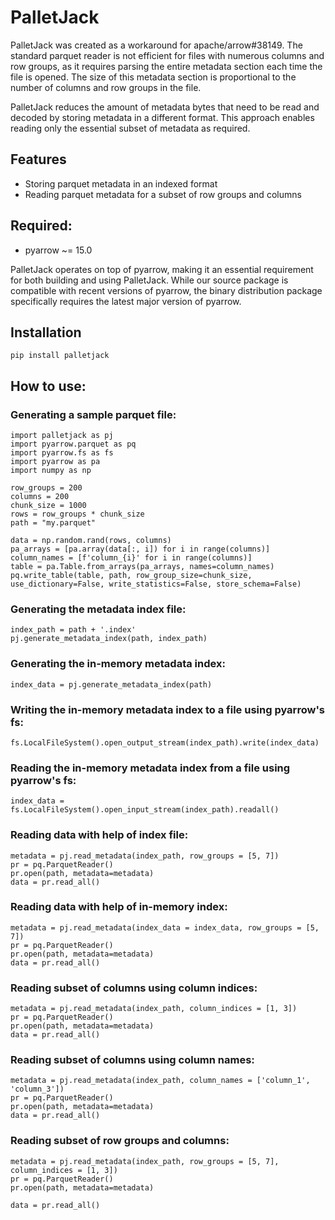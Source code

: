 # PalletJack
PalletJack was created as a workaround for apache/arrow#38149. The standard parquet reader is not efficient for files with numerous columns and row groups, as it requires parsing the entire metadata section each time the file is opened. The size of this metadata section is proportional to the number of columns and row groups in the file.

PalletJack reduces the amount of metadata bytes that need to be read and decoded by storing metadata in a different format. This approach enables reading only the essential subset of metadata as required.

## Features

- Storing parquet metadata in an indexed format
- Reading parquet metadata for a subset of row groups and columns

## Required:

- pyarrow  ~= 15.0
 
PalletJack operates on top of pyarrow, making it an essential requirement for both building and using PalletJack. While our source package is compatible with recent versions of pyarrow, the binary distribution package specifically requires the latest major version of pyarrow.

##  Installation

```
pip install palletjack
```

## How to use:


### Generating a sample parquet file:
```
import palletjack as pj
import pyarrow.parquet as pq
import pyarrow.fs as fs
import pyarrow as pa
import numpy as np

row_groups = 200
columns = 200
chunk_size = 1000
rows = row_groups * chunk_size
path = "my.parquet"

data = np.random.rand(rows, columns)
pa_arrays = [pa.array(data[:, i]) for i in range(columns)]
column_names = [f'column_{i}' for i in range(columns)]
table = pa.Table.from_arrays(pa_arrays, names=column_names)
pq.write_table(table, path, row_group_size=chunk_size, use_dictionary=False, write_statistics=False, store_schema=False)
```

### Generating the metadata index file:
```
index_path = path + '.index'
pj.generate_metadata_index(path, index_path)
```

### Generating the in-memory metadata index:
```
index_data = pj.generate_metadata_index(path)
```

### Writing the in-memory metadata index to a file using pyarrow's fs:
```
fs.LocalFileSystem().open_output_stream(index_path).write(index_data)
```

### Reading the in-memory metadata index from a file using pyarrow's fs:
```
index_data = fs.LocalFileSystem().open_input_stream(index_path).readall()
```

### Reading data with help of index file:
```
metadata = pj.read_metadata(index_path, row_groups = [5, 7])
pr = pq.ParquetReader()
pr.open(path, metadata=metadata)
data = pr.read_all()
```

### Reading data with help of in-memory index:
```
metadata = pj.read_metadata(index_data = index_data, row_groups = [5, 7])
pr = pq.ParquetReader()
pr.open(path, metadata=metadata)
data = pr.read_all()
```

### Reading subset of columns using column indices:
```
metadata = pj.read_metadata(index_path, column_indices = [1, 3])
pr = pq.ParquetReader()
pr.open(path, metadata=metadata)
data = pr.read_all()
```

### Reading subset of columns using column names:
```
metadata = pj.read_metadata(index_path, column_names = ['column_1', 'column_3'])
pr = pq.ParquetReader()
pr.open(path, metadata=metadata)
data = pr.read_all()
```

### Reading subset of row groups and columns:
```
metadata = pj.read_metadata(index_path, row_groups = [5, 7], column_indices = [1, 3])
pr = pq.ParquetReader()
pr.open(path, metadata=metadata)

data = pr.read_all()
```
